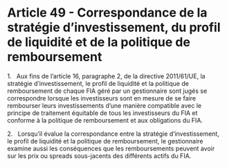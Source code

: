 # Article 49 - Correspondance de la stratégie d’investissement, du profil de liquidité et de la politique de remboursement


1.   Aux fins de l’article 16, paragraphe 2, de la directive 2011/61/UE, la stratégie d’investissement, le profil de liquidité et la politique de remboursement de chaque FIA géré par un gestionnaire sont jugés se correspondre lorsque les investisseurs sont en mesure de se faire rembourser leurs investissements d’une manière compatible avec le principe de traitement équitable de tous les investisseurs du FIA et conforme à la politique de remboursement et aux obligations du FIA.

2.   Lorsqu’il évalue la correspondance entre la stratégie d’investissement, le profil de liquidité et la politique de remboursement, le gestionnaire examine aussi les conséquences que les remboursements peuvent avoir sur les prix ou spreads sous-jacents des différents actifs du FIA.
